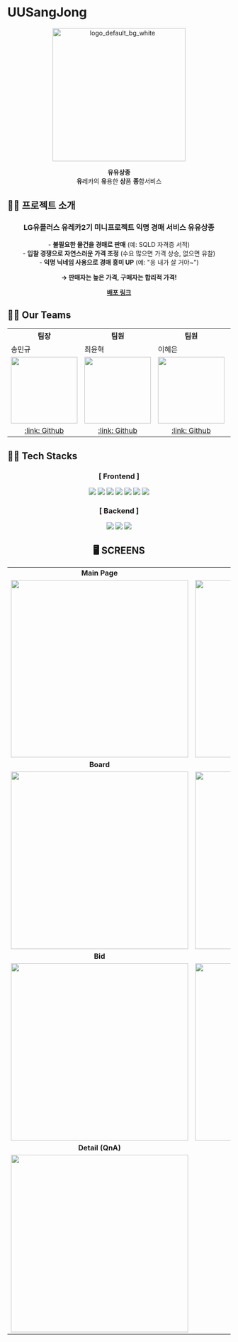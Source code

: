 # UUSangJong

<div align="center">
  <img src="https://github.com/user-attachments/assets/aaa0f719-5d16-43d5-b685-bcbc4d3cd145" width="300" height="300" alt="logo_default_bg_white"/>
  <br>

<b>유유상종</b>
<br>
<b>유</b>레카의 <b>유</b>용한 <b>상</b>품 <b>종</b>합서비스

</div>

## 🧑‍🏫 프로젝트 소개

<div align="center">
<h3>LG유플러스 유레카2기 미니프로젝트 익명 경매 서비스 유유상종</h3>
- <b>불필요한 물건을 경매로 판매</b> (예: SQLD 자격증 서적) <br/>
- <b>입찰 경쟁으로 자연스러운 가격 조정</b> (수요 많으면 가격 상승, 없으면 유찰) <br/>
- <b>익명 닉네임 사용으로 경매 흥미 UP</b> (예: "응 내가 살 거야~") <br/>

**→ 판매자는 높은 가격, 구매자는 합리적 가격!**

<a href="https://uu-sang-jong-wddv.vercel.app/"><b>배포 링크</b></a>

</div>

## 👬👭 Our Teams

<div align="center">
  <table>
    <tr>
      <th align="center">팀장</th>
      <th align="center">팀원</th>
      <th align="center">팀원</th>
      <th align="center">팀원</th>
    </tr>
    <tr>
      <td>송민규</td>
      <td>최윤혁</td>
      <td>이혜은</td>
      <td>김민선</td>
    </tr>
    <tr>
      <td><img src="https://avatars.githubusercontent.com/u/107177636?v=4" width="150"/></td>
      <td><img src="https://avatars.githubusercontent.com/u/194174257?v=4" width="150"/></td>
      <td><img src="https://avatars.githubusercontent.com/u/153170795?v=4" width="150"/></td>
      <td><img src="https://avatars.githubusercontent.com/u/165287137?v=4" width="150"/></td>
    </tr>
    <tr>
      <td align="center"><a href="https://github.com/SongMinQQ">:link: Github</a></td>
      <td align="center"><a href="https://github.com/yunhyuk-choi">:link: Github</a></td>
      <td align="center"><a href="https://github.com/ihyeeun">:link: Github</a></td>
      <td align="center"><a href="https://github.com/LuaKimm">:link: Github</a></td>
    </tr>
  </table>
</div>

## 🧑‍💻 Tech Stacks

<div align="center">
<h3>[ Frontend ]</h3>
<img src="https://img.shields.io/badge/html5-E34F26?style=for-the-badge&logo=html5&logoColor=white">
<img src="https://img.shields.io/badge/next.js-000000?style=for-the-badge&logo=nextdotjs&logoColor=white">
<img src="https://img.shields.io/badge/TypeScript-3178C6?style=for-the-badge&logo=TypeScript&logoColor=white">
<img src="https://img.shields.io/badge/shadcnui-000000?style=for-the-badge&logo=shadcnui&logoColor=white">
<img src="https://img.shields.io/badge/axios-5A29E4?style=for-the-badge&logo=axios&logoColor=white">
<img src="https://img.shields.io/badge/tailwindcss-06B6D4?style=for-the-badge&logo=tailwindcss&logoColor=white">
<img src="https://img.shields.io/badge/radixui-161618?style=for-the-badge&logo=radixui&logoColor=white">
<br/><h3>[ Backend ]</h3>
<img src="https://img.shields.io/badge/springboot-6DB33F?style=for-the-badge&logo=springboot&logoColor=white">
<img src="https://img.shields.io/badge/springsecurity-6DB33F?style=for-the-badge&logo=springSecurity&logoColor=white">
<img src="https://img.shields.io/badge/mariaDB-003545?style=for-the-badge&logo=mariadb&logoColor=white">
<div align="center">

## 🖥 SCREENS

<div align="center">

<table>
  <tr>
    <td align="center"><strong>Main Page</strong></td>
    <td align="center"><strong>Login & Logout</strong></td>
  </tr>
  <tr>
    <td><img src="https://github.com/user-attachments/assets/3ed87175-5f6e-444d-9e26-0d51a989d865" width="400" style="display: block; margin: auto;"/></td>
    <td><img src="https://github.com/user-attachments/assets/cc1cbe70-f7d2-48ed-b9df-c2386046533c" width="400" style="display: block; margin: auto;"/></td>
  </tr>
  <tr>
    <td align="center"><strong>Board</strong></td>
    <td align="center"><strong>Ranking</strong></td>
  </tr>
  <tr>
    <td><img src="https://github.com/user-attachments/assets/f118d1d8-0e11-42c8-855e-b373bcf4000a" width="400" style="display: block; margin: auto;"/></td>
    <td><img src="https://github.com/user-attachments/assets/fbe597f5-e563-4d80-a815-96b78eb387bd" width="400" style="display: block; margin: auto;"/></td>
  </tr>
  <tr>
    <td align="center"><strong>Bid</strong></td>
    <td align="center"><strong>Detail (Explain)</strong></td>
  </tr>
  <tr>
    <td><img src="https://github.com/user-attachments/assets/cf6d2385-79d8-41a0-a12a-fb880b512dda" width="400" style="display: block; margin: auto;"/></td>
    <td><img src="https://github.com/user-attachments/assets/941aef41-b1b6-4d69-b855-a3aca449886e" width="400" style="display: block; margin: auto;"/></td>
  </tr>
  <tr>
    <td align="center"><strong>Detail (QnA)</strong></td>
    <td></td>
  </tr>
  <tr>
    <td><img src="https://github.com/user-attachments/assets/1de817ab-efbe-4d88-a83c-afa57e754c93" width="400" style="display: block; margin: auto;"/></td>
    <td></td>
  </tr>
</table>

</div>
